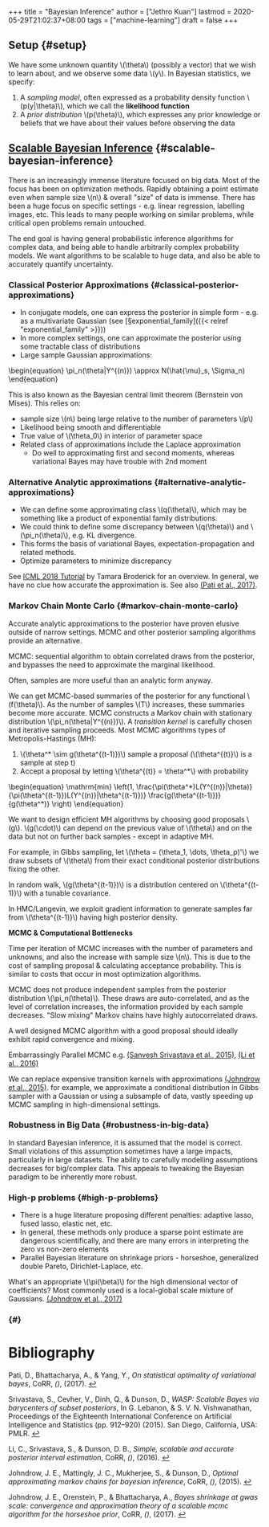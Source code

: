 +++
title = "Bayesian Inference"
author = ["Jethro Kuan"]
lastmod = 2020-05-29T21:02:37+08:00
tags = ["machine-learning"]
draft = false
+++

## Setup {#setup}

We have some unknown quantity \\(\theta\\) (possibly a vector) that we
wish to learn about, and we observe some data \\(y\\). In Bayesian
statistics, we specify:

1.  A _sampling model_, often expressed as a probability density
    function \\(p(y|\theta)\\), which we call the **likelihood function**
2.  A _prior distribution_ \\(p(\theta)\\), which expresses any prior
    knowledge or beliefs that we have about their values before
    observing the data

## [Scalable Bayesian Inference](https://videoken.com/embed/0HXpnG%5FWnlI) {#scalable-bayesian-inference}

There is an increasingly immense literature focused on big data. Most
of the focus has been on optimization methods. Rapidly obtaining a
point estimate even when sample size \\(n\\) & overall "size" of data is
immense. There has been a huge focus on specific settings - e.g.
linear regression, labelling images, etc. This leads to many people
working on similar problems, while critical open problems remain
untouched.

The end goal is having general probabilistic inference algorithms for
complex data, and being able to handle arbitrarily complex probability models.
We want algorithms to be scalable to huge data, and also be able to
accurately quantify uncertainty.

### Classical Posterior Approximations {#classical-posterior-approximations}

- In conjugate models, one can express the posterior in simple form -
  e.g. as a multivariate Gaussian (see [§exponential\_family]({{< relref "exponential_family" >}}))
- In more complex settings, one can approximate the posterior using
  some tractable class of distributions
- Large sample Gaussian approximations:

\begin{equation}
\pi_n(\theta|Y^{(n)}) \approx N(\hat{\mu}\_s, \Sigma_n)
\end{equation}

This is also known as the Bayesian central limit theorem (Bernstein
von Mises). This relies on:

- sample size \\(n\\) being large relative to the number of parameters
  \\(p\\)
- Likelihood being smooth and differentiable
- True value of \\(\theta_0\\) in interior of parameter space
- Related class of approximations include the Laplace approximation
  - Do well to approximating first and second moments, whereas
    variational Bayes may have trouble with 2nd moment

### Alternative Analytic approximations {#alternative-analytic-approximations}

- We can define some approximating class \\(q(\theta)\\), which may be
  something like a product of exponential family distributions.
- We could think to define some discrepancy between \\(q(\theta)\\) and
  \\(\pi_n(\theta)\\), e.g. KL divergence.
- This forms the basis of variational Bayes, expectation-propagation
  and related methods.
- Optimize parameters to minimize discrepancy

See [ICML 2018 Tutorial](http://www.tamarabroderick.com/tutorial%5F2018%5Ficml.html) by Tamara Broderick for an overview. In
general, we have no clue how accurate the approximation is. See also
<a id="2c492bb886c456a5902b643d9a6547e6" href="#pati17_statis_optim_variat_bayes">(Pati et al., 2017)</a>.

### Markov Chain Monte Carlo {#markov-chain-monte-carlo}

Accurate analytic approximations to the posterior have proven elusive
outside of narrow settings. MCMC and other posterior sampling
algorithms provide an alternative.

MCMC: sequential algorithm to obtain correlated draws from the
posterior, and bypasses the need to approximate the marginal
likelihood.

Often, samples are more useful than an analytic form anyway.

We can get MCMC-based summaries of the posterior for any functional
\\(f(\theta)\\). As the number of samples \\(T\\) increases, these summaries
become more accurate. MCMC constructs a Markov chain with stationary
distribution \\(\pi_n(\theta|Y^{(n)})\\). A _transition kernel_ is carefully
chosen and iterative sampling proceeds. Most MCMC algorithms types of
Metropolis-Hastings (MH):

1.  \\(\theta^\* \sim g(\theta^{(t-1)})\\) sample a proposal
    (\\(\theta^{(t)}\\) is a sample at step t)
2.  Accept a proposal by letting \\(\theta^{(t)} = \theta^\*\\) with
    probability

\begin{equation}
\mathrm{min} \left(1, \frac{\pi(\theta^\*)L(Y^{(n)}|\theta)}{\pi(\theta^{(t-1)})L(Y^{(n)}|\theta^{(t-1)})} \frac{g(\theta^{(t-1)})}{g(\theta^\*)} \right)
\end{equation}

We want to design efficient MH algorithms by choosing good proposals
\\(g\\). \\(g(\cdot)\\) can depend on the previous value of \\(\theta\\) and on
the data but not on further back samples - except in adaptive MH.

For example, in Gibbs sampling, let \\(\theta = (\theta_1, \dots,
\theta_p)'\\) we draw subsets of \\(\theta\\) from their exact conditional
posterior distributions fixing the other.

In random walk, \\(g(\theta^{(t-1)})\\) is a distribution centered on
\\(\theta^{(t-1)}\\) with a tunable covariance.

In HMC/Langevin, we exploit gradient information to generate samples
far from \\(\theta^{(t-1)}\\) having high posterior density.

**MCMC & Computational Bottlenecks**

Time per iteration of MCMC increases with the number of parameters and
unknowns, and also the increase with sample size \\(n\\). This is due to
the cost of sampling proposal & calculating acceptance probability.
This is similar to costs that occur in most optimization algorithms.

MCMC does not produce independent samples from the posterior
distribution \\(\pi_n(\theta)\\). These draws are auto-correlated, and as the
level of correlation increases, the information provided by each
sample decreases. "Slow mixing" Markov chains have highly
autocorrelated draws.

A well designed MCMC algorithm with a good proposal should ideally
exhibit rapid convergence and mixing.

Embarrassingly Parallel MCMC e.g. <a id="fe703421bbe5a5c7e4c07c7126a629f3" href="#pmlr-v38-srivastava15">(Sanvesh Srivastava et al., 2015)</a><a>, </a><a id="3c24d71d7ae6f354df816d37ea172f1a" href="#li16_simpl_scalab_accur_poster_inter_estim">(Li et al., 2016)</a>

We can replace expensive transition kernels with approximations <a id="ab108353672c4542f6a76b91c9eebcbc" href="#johndrow15_optim_approx_markov_chain_bayes_infer">(Johndrow et al., 2015)</a>. for
example, we approximate a conditional distribution in Gibbs sampler
with a Gaussian or using a subsample of data, vastly speeding up MCMC
sampling in high-dimensional settings.

### Robustness in Big Data {#robustness-in-big-data}

In standard Bayesian inference, it is assumed that the model is
correct. Small violations of this assumption sometimes have a large
impacts, particularly in large datasets. The ability to carefully
modelling assumptions decreases for big/complex data. This appeals to
tweaking the Bayesian paradigm to be inherently more robust.

### High-p problems {#high-p-problems}

- There is a huge literature proposing different penalties: adaptive
  lasso, fused lasso, elastic net, etc.
- In general, these methods only produce a sparse point estimate are
  dangerous scientifically, and there are many errors in interpreting
  the zero vs non-zero elements
- Parallel Bayesian literature on shrinkage priors - horseshoe,
  generalized double Pareto, Dirichlet-Laplace, etc.

What's an appropriate \\(\pi(\beta)\\) for the high dimensional vector of
coefficients? Most commonly used is a local-global scale mixture of
Gaussians. <a id="c5f035041f058fd1352e35f072c0a5d4" href="#johndrow17_bayes_shrin_at_gwas_scale">(Johndrow et al., 2017)</a>

### {#}

# Bibliography

<a id="pati17_statis_optim_variat_bayes" target="_blank">Pati, D., Bhattacharya, A., & Yang, Y., _On statistical optimality of variational bayes_, CoRR, _()_, (2017). </a> [↩](#2c492bb886c456a5902b643d9a6547e6)

<a id="pmlr-v38-srivastava15" target="_blank">Srivastava, S., Cevher, V., Dinh, Q., & Dunson, D., _WASP: Scalable Bayes via barycenters of subset posteriors_, In G. Lebanon, & S. V. N. Vishwanathan, Proceedings of the Eighteenth International Conference on Artificial Intelligence and Statistics (pp. 912–920) (2015). San Diego, California, USA: PMLR.</a> [↩](#fe703421bbe5a5c7e4c07c7126a629f3)

<a id="li16_simpl_scalab_accur_poster_inter_estim" target="_blank">Li, C., Srivastava, S., & Dunson, D. B., _Simple, scalable and accurate posterior interval estimation_, CoRR, _()_, (2016). </a> [↩](#3c24d71d7ae6f354df816d37ea172f1a)

<a id="johndrow15_optim_approx_markov_chain_bayes_infer" target="_blank">Johndrow, J. E., Mattingly, J. C., Mukherjee, S., & Dunson, D., _Optimal approximating markov chains for bayesian inference_, CoRR, _()_, (2015). </a> [↩](#ab108353672c4542f6a76b91c9eebcbc)

<a id="johndrow17_bayes_shrin_at_gwas_scale" target="_blank">Johndrow, J. E., Orenstein, P., & Bhattacharya, A., _Bayes shrinkage at gwas scale: convergence and approximation theory of a scalable mcmc algorithm for the horseshoe prior_, CoRR, _()_, (2017). </a> [↩](#c5f035041f058fd1352e35f072c0a5d4)
